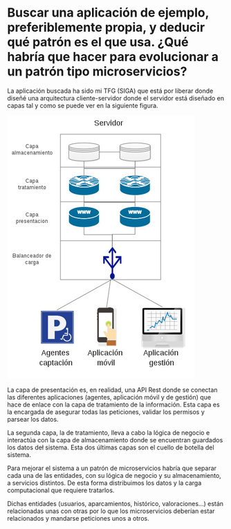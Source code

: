 # Buscar una aplicación de ejemplo, preferiblemente propia, y deducir qué patrón es el que usa. ¿Qué habría que hacer para evolucionar a un patrón tipo microservicios?

La aplicación buscada ha sido mi TFG (SIGA) que está por liberar donde diseñé una arquitectura cliente-servidor donde el servidor está diseñado en capas tal y como se puede ver en la siguiente figura.

![Esquema SIGA](img/esquema_siga.jpg)

La capa de presentación es, en realidad, una API Rest donde se conectan las diferentes aplicaciones (agentes, aplicación móvil y de gestión) que hace de enlace con la capa de tratamiento de la información. Esta capa es la encargada de asegurar todas las peticiones, validar los permisos y parsear los datos.

La segunda capa, la de tratamiento, lleva a cabo la lógica de negocio e interactúa con la capa de almacenamiento donde se encuentran guardados los datos deł sistema. Esta dos últimas capas son el cuello de botella del sistema.

Para mejorar el sistema a un patrón de microservicios habría que separar cada una de las entidades, con su lógica de negocio y su almacenamiento, a servicios distintos. De esta forma distribuimos los datos y la carga computacional que requiere tratarlos.

Dichas entidades (usuarios, aparcamientos, histórico, valoraciones...) están relacionadas unas con otras por lo que los microservicios deberían estar relacionados y mandarse peticiones unos a otros.